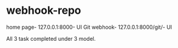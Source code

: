 # webhook-repo

home page- 127.0.0.1:8000- UI
Git webhook- 127.0.0.1:8000/git/- UI

All 3 task completed under 3 model.
